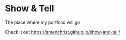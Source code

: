 # Show & Tell
The place where my portfolio will go

Check it out https://amenchrist.github.io/show-and-tell/
